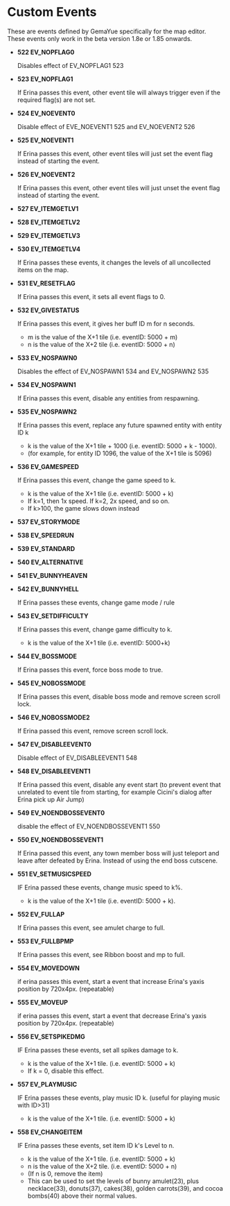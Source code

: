 # Custom Events

These are events defined by GemaYue specifically for the map editor. These events only work in the beta version 1.8e or 1.85 onwards.

- **522 EV_NOPFLAG0**

    Disables effect of EV_NOPFLAG1 523

- **523 EV_NOPFLAG1**

    If Erina passes this event, other event tile will always trigger even if the required flag(s) are not set.

- **524 EV_NOEVENT0**

    Disable effect of  EVE_NOEVENT1 525 and EV_NOEVENT2 526

- **525 EV_NOEVENT1**

    If Erina passes this event, other event tiles will just set the event flag instead of starting the event.

- **526 EV_NOEVENT2**

    If Erina passes this event, other event tiles will just unset the event flag instead of starting the event.


- **527 EV_ITEMGETLV1**
- **528 EV_ITEMGETLV2**
- **529 EV_ITEMGETLV3**
- **530 EV_ITEMGETLV4**

    If Erina passes these events, it changes the levels of all uncollected items on the map.


- **531 EV_RESETFLAG**

    If Erina passes this event, it sets all event flags to 0.

- **532 EV_GIVESTATUS**

    If Erina passes this event, it gives her buff ID m for n seconds.
    - m is the value of the X+1 tile (i.e. eventID: 5000 + m)
    - n is the value of the X+2 tile (i.e. eventID: 5000 + n)


- **533 EV_NOSPAWN0**

    Disables the effect of EV_NOSPAWN1 534 and EV_NOSPAWN2 535

- **534 EV_NOSPAWN1**

    If Erina passes this event, disable any entities from respawning.

- **535 EV_NOSPAWN2**

    If Erina passes this event, replace any future spawned entity with entity ID k
    - k is the value of the X+1 tile + 1000 (i.e. eventID: 5000 + k - 1000).
    - (for example, for entity ID 1096, the value of the X+1 tile is 5096)


- **536 EV_GAMESPEED**

    If Erina passes this event, change the game speed to k.
    - k is the value of the X+1 tile (i.e. eventID: 5000 + k)
    - If k=1, then 1x speed. If k=2, 2x speed, and so on.
    - If k>100, the game slows down instead


- **537 EV_STORYMODE**
- **538 EV_SPEEDRUN**
- **539 EV_STANDARD**
- **540 EV_ALTERNATIVE**
- **541 EV_BUNNYHEAVEN**
- **542 EV_BUNNYHELL**

    If Erina passes these events, change game mode / rule


- **543 EV_SETDIFFICULTY**

    If Erina passes this event, change game difficulty to k.
    - k is the value of the X+1 tile (i.e. eventID: 5000+k)


- **544 EV_BOSSMODE**

    If Erina passes this event, force boss mode to true.

- **545 EV_NOBOSSMODE**

    If Erina passes this event, disable boss mode and remove screen scroll lock.

- **546 EV_NOBOSSMODE2**
    
    If Erina passed this event, remove screen scroll lock.


- **547 EV_DISABLEEVENT0**
    
    Disable effect of EV_DISABLEEVENT1 548

- **548 EV_DISABLEEVENT1**
    
    If Erina passed this event, disable any event start (to prevent event  that unrelated to event tile 
    from starting, for example Cicini's dialog after Erina pick up Air Jump) 

- **549 EV_NOENDBOSSEVENT0**
    
    disable the effect of EV_NOENDBOSSEVENT1 550

- **550 EV_NOENDBOSSEVENT1**
    
    If Erina passed this event, any town member boss will just teleport and leave after defeated by Erina. 
    Instead of using the end boss cutscene. 

- **551 EV_SETMUSICSPEED**
    
    IF Erina passed these events, change music speed to k%.
    - k is the value of the X+1 tile (i.e. eventID: 5000 + k).
    
- **552 EV_FULLAP**

   If Erina passes this event, see amulet charge to full.

- **553 EV_FULLBPMP**

   If Erina passes this event, see Ribbon boost and mp to full.

- **554 EV_MOVEDOWN**

    if erina passes this event, start a event that increase Erina's yaxis position by 720x4px. (repeatable)

- **555 EV_MOVEUP**

    if erina passes this event, start a event that decrease Erina's yaxis position by 720x4px. (repeatable)

- **556 EV_SETSPIKEDMG**

    IF Erina passes these events, set all spikes damage to k.
    - k is the value of the X+1 tile. (i.e. eventID: 5000 + k)
    - If k = 0, disable this effect.

- **557 EV_PLAYMUSIC**

    IF Erina passes these events, play music ID k. (useful for playing music with ID>31)
    - k is the value of the X+1 tile. (i.e. eventID: 5000 + k)

- **558 EV_CHANGEITEM**

    IF Erina passes these events, set item ID k's Level to n. 
    - k is the value of the X+1 tile. (i.e. eventID: 5000 + k)
    - n is the value of the X+2 tile. (i.e. eventID: 5000 + n)
    - (If n is 0, remove the item)
    - This can be used to set the levels of bunny amulet(23),  plus necklace(33), donuts(37), cakes(38), golden carrots(39), and cocoa bombs(40) above their normal values.
